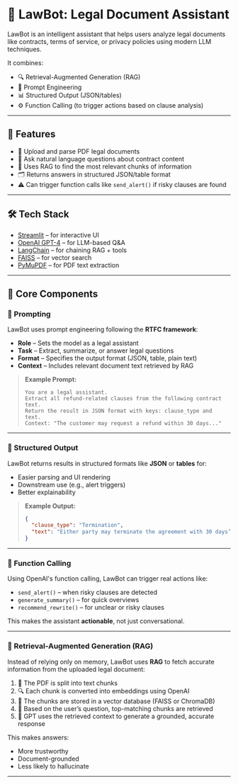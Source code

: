 # 📜 LawBot: Legal Document Assistant

LawBot is an intelligent assistant that helps users analyze legal documents like contracts, terms of service, or privacy policies using modern LLM techniques.

It combines:

- 🔍 Retrieval-Augmented Generation (RAG)
- 💬 Prompt Engineering
- 📊 Structured Output (JSON/tables)
- ⚙️ Function Calling (to trigger actions based on clause analysis)

---

## 🚀 Features

- 📎 Upload and parse PDF legal documents
- 🤖 Ask natural language questions about contract content
- 🧠 Uses RAG to find the most relevant chunks of information
- 🗂 Returns answers in structured JSON/table format
- ⚠️ Can trigger function calls like `send_alert()` if risky clauses are found

---

## 🛠 Tech Stack

- [Streamlit](https://streamlit.io/) – for interactive UI
- [OpenAI GPT-4](https://openai.com) – for LLM-based Q&A
- [LangChain](https://www.langchain.com/) – for chaining RAG + tools
- [FAISS](https://github.com/facebookresearch/faiss) – for vector search
- [PyMuPDF](https://pymupdf.readthedocs.io/en/latest/) – for PDF text extraction

---

## 📘 Core Components

### 🔹 Prompting

LawBot uses prompt engineering following the **RTFC framework**:

- **Role** – Sets the model as a legal assistant
- **Task** – Extract, summarize, or answer legal questions
- **Format** – Specifies the output format (JSON, table, plain text)
- **Context** – Includes relevant document text retrieved by RAG

> **Example Prompt:**
>
> ```
> You are a legal assistant.
> Extract all refund-related clauses from the following contract text.
> Return the result in JSON format with keys: clause_type and text.
> Context: "The customer may request a refund within 30 days..."
> ```

---

### 🔹 Structured Output

LawBot returns results in structured formats like **JSON** or **tables** for:

- Easier parsing and UI rendering
- Downstream use (e.g., alert triggers)
- Better explainability

> **Example Output:**
>
> ```json
> {
>   "clause_type": "Termination",
>   "text": "Either party may terminate the agreement with 30 days’ written notice."
> }
> ```

---

### 🔹 Function Calling

Using OpenAI's function calling, LawBot can trigger real actions like:

- `send_alert()` – when risky clauses are detected
- `generate_summary()` – for quick overviews
- `recommend_rewrite()` – for unclear or risky clauses

This makes the assistant **actionable**, not just conversational.

---

### 🔹 Retrieval-Augmented Generation (RAG)

Instead of relying only on memory, LawBot uses **RAG** to fetch accurate information from the uploaded legal document:

1. 📄 The PDF is split into text chunks
2. 🔍 Each chunk is converted into embeddings using OpenAI
3. 🧠 The chunks are stored in a vector database (FAISS or ChromaDB)
4. 🎯 Based on the user’s question, top-matching chunks are retrieved
5. 🤖 GPT uses the retrieved context to generate a grounded, accurate response

This makes answers:

- More trustworthy
- Document-grounded
- Less likely to hallucinate

---
